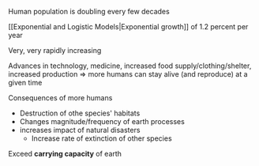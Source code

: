 Human population is doubling every few decades

[[Exponential and Logistic Models|Exponential growth]] of 1.2 percent per year

Very, very rapidly increasing

Advances in technology, medicine, increased food supply/clothing/shelter, increased production => more humans can stay alive (and reproduce) at a given time

Consequences of more humans

- Destruction of othe species' habitats
- Changes magnitude/frequency of earth processes
- increases impact of natural disasters
	- Increase rate of extinction of other species

Exceed **carrying capacity** of earth

